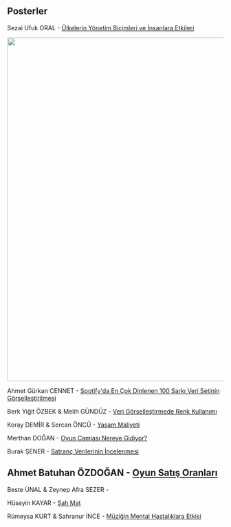 
## Posterler

Sezai Ufuk ORAL - [Ülkelerin Yönetim Biçimleri ve İnsanlara Etkileri](https://github.com/ufukdev34/veri_gorsellestirme__proje)

<img src="https://github.com/mcavs/ESTUStat_2022Guz_VeriGorsellestirme/blob/main/Projeler/Posterler/sezaiufukoral.png" width="800">


Ahmet Gürkan CENNET - [Spotify'da En Çok Dinlenen 100 Şarkı Veri Setinin Görselleştirilmesi](https://github.com/iamagc/Top-100-Most-Streamed-Songs-on-Spotify-Spotify-Data-Visualization)

Berk Yiğit ÖZBEK & Melih GÜNDÜZ - [Veri Görselleştirmede Renk Kullanımı](https://github.com/byozbek/Veri-Gorsellestirmede-Renk-Kullanimi)

Koray DEMİR & Sercan ÖNCÜ - [Yaşam Maliyeti](https://github.com/sercaanoncu/Yasam_Maliyeti)

Merthan DOĞAN - [Oyun Camiası Nereye Gidiyor?](https://github.com/merthandogan/Oyun-Camiasi-Veri-Gorsellestirme)

Burak ŞENER - [Satranç Verilerinin İncelenmesi](https://github.com/brksener/ESTUStat_2022Guz_VeriGorsellestirme_Proje)

## Ahmet Batuhan ÖZDOĞAN - [Oyun Satış Oranları](https://github.com/BatuhanOzdgn/Ahmet-Batuhan-Ozdogan-Proje)



Beste ÜNAL & Zeynep Afra SEZER - [](https://github.com/Beste5/Su-T-rleri)

Hüseyin KAYAR - [Şah Mat](https://github.com/huseyinkayar/Veri_Gorsellestirme_Final_Odevi)

Rümeysa KURT & Sahranur İNCE - [Müziğin Mental Hastalıklara Etkisi](https://github.com/rumeysakurt/Veri-Gorsellestirme-Dersi-Proje)

